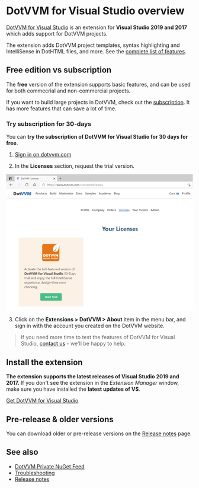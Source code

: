 # DotVVM for Visual Studio overview

[DotVVM for Visual Studio](https://www.dotvvm.com/products/visual-studio-extensions) is an extension for **Visual Studio 2019 and 2017** which adds support for DotVVM projects.

The extension adds DotVVM project templates, syntax highlighting and IntelliSense in DotHTML files, and more. See the [complete list of features](https://www.dotvvm.com/products/visual-studio-extensions).

## Free edition vs subscription

The **free** version of the extension supports basic features, and can be used for both commecrial and non-commercial projects.

If you want to build large projects in DotVVM, check out the [subscription](https://www.dotvvm.com/products/visual-studio-extensions). It has more features that can save a lot of time.

### Try subscription for 30-days

You can **try the subscription of DotVVM for Visual Studio for 30 days for free**.

1. [Sign in on dotvvm.com](https://www.dotvvm.com/login)

2. In the **Licenses** section, request the trial version.

![Get trial of DotVVM for Visual Studio](overview_img1.png)

3. Click on the **Extensions > DotVVM > About** item in the menu bar, and sign in with the account you created on the DotVVM website.

> If you need more time to test the features of DotVVM for Visual Studio, [contact us](https://www.dotvvm.com/support/contact-us) - we'll be happy to help.

## Install the extension

**The extension supports the latest releases of Visual Studio 2019 and 2017.** If you don't see the extension in the _Extension Manager_ window, make sure you have installed the **latest updates of VS**.

[Get DotVVM for Visual Studio](https://www.dotvvm.com/get-dotvvm)


## Pre-release & older versions

You can download older or pre-release versions on the [Release notes](release-notes) page.

## See also

* [DotVVM Private NuGet Feed](dotvvm-private-nuget-feed)
* [Troubleshooting](troubleshooting)
* [Release notes](release-notes)